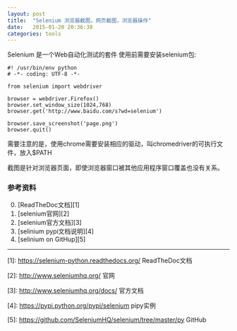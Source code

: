 ```yaml
---
layout: post
title:  "Selenium 浏览器截图，网页截图，浏览器操作"
date:   2015-01-20 20:36:38
categories: tools
---
```


Selenium 是一个Web自动化测试的套件
使用前需要安装selenium包:

    #! /usr/bin/env python
    # -*- coding: UTF-8 -*-
    
    from selenium import webdriver
    
    browser = webdriver.Firefox()
    browser.set_window_size(1024,768)
    browser.get('http://www.baidu.com/s?wd=selenium')
    
    browser.save_screenshot('page.png')
    browser.quit()

需要注意的是，使用chrome需要安装相应的驱动，叫chromedriver的可执行文件，放入$PATH

截图是针对浏览器页面，即使浏览器窗口被其他应用程序窗口覆盖也没有关系。


### 参考资料

0. [ReadTheDoc文档][1]
1. [selenium官网][2]
2. [selenium官方文档][3]
3. [selinium pypi文档说明][4]
4. [selinium on GitHup][5]
---
[1]: https://selenium-python.readthedocs.org/ ReadTheDoc文档

[2]: http://www.seleniumhq.org/  官网

[3]: http://www.seleniumhq.org/docs/ 官方文档

[4]: https://pypi.python.org/pypi/selenium  pipy实例

[5]: https://github.com/SeleniumHQ/selenium/tree/master/py  GitHub